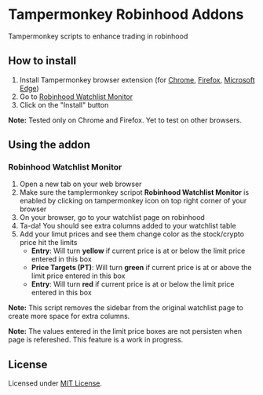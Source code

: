 # Tampermonkey Robinhood Addons
Tampermonkey scripts to enhance trading in robinhood

## How to install

1. Install Tampermonkey browser extension (for [Chrome](https://chrome.google.com/webstore/detail/tampermonkey/dhdgffkkebhmkfjojejmpbldmpobfkfo?hl=en), [Firefox](https://addons.mozilla.org/en-US/firefox/addon/tampermonkey/), [Microsoft Edge](https://www.microsoft.com/store/apps/9NBLGGH5162S))
2. Go to [Robinhood Watchlist Monitor](https://greasyfork.org/en/scripts/421553-robinhood-watchlist-monitor)
3. Click on the "Install" button

**Note:** Tested only on Chrome and Firefox. Yet to test on other browsers.

## Using the addon

### Robinhood Watchlist Monitor
1. Open a new tab on your web browser
2. Make sure the tamplermonkey scripot **Robinhood Watchlist Monitor** is enabled by clicking on tampermonkey icon on top right corner of your browser
3. On your browser, go to your watchlist page on robinhood
4. Ta-da! You should see extra columns added to your watchlist table
5. Add your limut prices and see them change color as the stock/crypto price hit the limits
    * **Entry**: Will turn **yellow** if current price is at or below the limit price entered in this box 
    * **Price Targets (PT)**: Will turn **green** if current price is at or above the limit price entered in this box 
    * **Entry**: Will turn **red** if current price is at or below the limit price entered in this box

**Note:** This script removes the sidebar from the original watchlist page to create more space for extra columns.

**Note:** The values entered in the limit price boxes are not persisten when page is refereshed.
This feature is a work in progress.

## License

Licensed under [MIT License](./LICENSE).